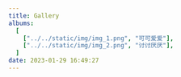 ```yaml
---
title: Gallery
albums:
  [
    ["../../static/img/img_1.png", "可可爱爱"],
    ["../../static/img/img_2.png", "讨讨厌厌"],
  ]
date: 2023-01-29 16:49:27
---
```


